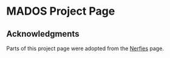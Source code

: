 # MADOS Project Page

## Acknowledgments
Parts of this project page were adopted from the [Nerfies](https://nerfies.github.io/) page.